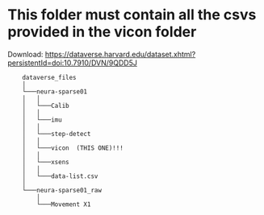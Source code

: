 # This folder must contain all the csvs provided in the vicon folder 

Download: https://dataverse.harvard.edu/dataset.xhtml?persistentId=doi:10.7910/DVN/9QDD5J

        dataverse_files
        │
        └───neura-sparse01
        │   │
        │   └───Calib
        │   │
        │   └───imu
        │   │
        │   └───step-detect
        │   │
        │   └───vicon  (THIS ONE)!!!
        │   │
        │   └───xsens
        │   │ 
        │   └───data-list.csv
        │   
        └───neura-sparse01_raw
            │
            └───Movement X1
